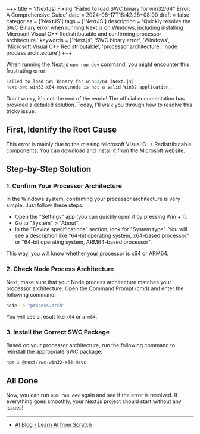 +++
title = '[NextJs] Fixing "Failed to load SWC binary for win32/64" Error: A Comprehensive Guide'
date = 2024-06-17T16:42:28+08:00
draft = false
categories = ['NextJS']
tags = ['NextJS']
description = 'Quickly resolve the SWC Binary error when running Next.js on Windows, including installing Microsoft Visual C++ Redistributable and confirming processor architecture.'
keywords = ['Next.js', 'SWC binary error', 'Windows', 'Microsoft Visual C++ Redistributable', 'processor architecture', 'node process architecture']
+++

When running the Next.js `npm run dev` command, you might encounter this frustrating error:

```bash
Failed to load SWC binary for win32/64 (Next.js)
next-swc.win32-x64-msvc.node is not a valid Win32 application.
```

Don't worry, it's not the end of the world! The official documentation has provided a detailed solution. Today, I'll walk you through how to resolve this tricky issue.

## First, Identify the Root Cause

This error is mainly due to the missing Microsoft Visual C++ Redistributable components. You can download and install it from the [Microsoft website](https://learn.microsoft.com/en-us/cpp/windows/latest-supported-vc-redist?view=msvc-170).

## Step-by-Step Solution

### 1. Confirm Your Processor Architecture

In the Windows system, confirming your processor architecture is very simple. Just follow these steps:
- Open the "Settings" app (you can quickly open it by pressing Win + I).
- Go to "System" > "About".
- In the "Device specifications" section, look for "System type". You will see a description like "64-bit operating system, x64-based processor" or "64-bit operating system, ARM64-based processor".

This way, you will know whether your processor is x64 or ARM64.

### 2. Check Node Process Architecture

Next, make sure that your Node process architecture matches your processor architecture. Open the Command Prompt (cmd) and enter the following command:

```bash
node -p "process.arch"
```

You will see a result like `x64` or `arm64`.

### 3. Install the Correct SWC Package

Based on your processor architecture, run the following command to reinstall the appropriate SWC package:

```bash
npm i @next/swc-win32-x64-msvc
```

## All Done

Now, you can run `npm run dev` again and see if the error is resolved. If everything goes smoothly, your Next.js project should start without any issues!

---

- [AI Blog - Learn AI from Scratch](https://ai-blog.aihub2022.top/post/nextjs-resolve-failed-to-load-swc-binary-for-win/)
<!-- - [Official Account - Learn AI from Scratch]() -->
<!-- - [CSDN - Learn AI from Scratch](...) -->
<!-- - [Juejin - Learn AI from Scratch](...) -->
<!-- - [Zhihu - Learn AI from Scratch](...) -->
<!-- - [Alibaba Cloud - Learn AI from Scratch](...) -->
<!-- - [Tencent Cloud - Learn AI from Scratch](...) -->
